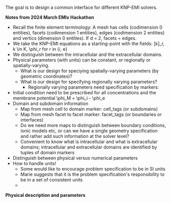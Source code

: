 
The goal is to design a common interface for different KNP-EMI solvers.

**Notes from 2024 March EMIx Hackathon**
* Recall the finite element terminology: A mesh has cells (codimension 0 entities), facets (codimension 1 entities), edges (codimension 2 entities) and vertics (dimension 0 entities). If d = 2, facets = edges. 
* We take the KNP-EMI equations as a starting-point with the fields: [k]_r, k \in K, \phi_r for r in {i, e}
* We distinguish between the intracellular and the extracellular domains.
* Physical parameters (with units) can be constant, or regionally or spatially-varying.
  - What is our design for speciying spatially-varying parameters (by geometric coordinates)?
  - What is our design for specifying regionally varying parameters?
    - Regionally varying parameters need specification by markers:    
* Initial condition need to be prescribed for all concentrations and the membrane potential \phi_M = \phi_i - \phi_e
* Domain and subdomain information
  - Map from mesh cell to domain marker: cell_tags (or subdomains) 
  - Map from mesh facet to facet marker: facet_tags (or boundaries or interfaces) 
  - Do we need more maps to distinguish between boundary conditions, ionic models etc, or can we have a single geometry specification and rather add such information at the solver level?
  - Convenient to know what is intracellular and what is extracellular domains; intracellular and extracellular domains are identified by tuples of domain markers 
* Distinguish between physical versus numerical parameters
* How to handle units!
  - Some would like to encourage problem specification to be in SI units
  - Marie suggests that it is the problem specification's responsibility to be in a set of consistent units
  -   

**Physical description and parameters**



